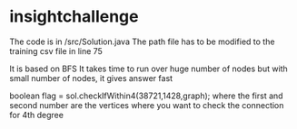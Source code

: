 # insightchallenge
 
The code is in /src/Solution.java 
The path file has to be modified to the training csv file in line 75 


It is based on BFS
It takes time to run over huge number of nodes
but with small number of nodes, it gives answer fast

boolean flag = sol.checkIfWithin4(38721,1428,graph);
where the first and second number are the vertices where you want to check the connection for 4th degree
